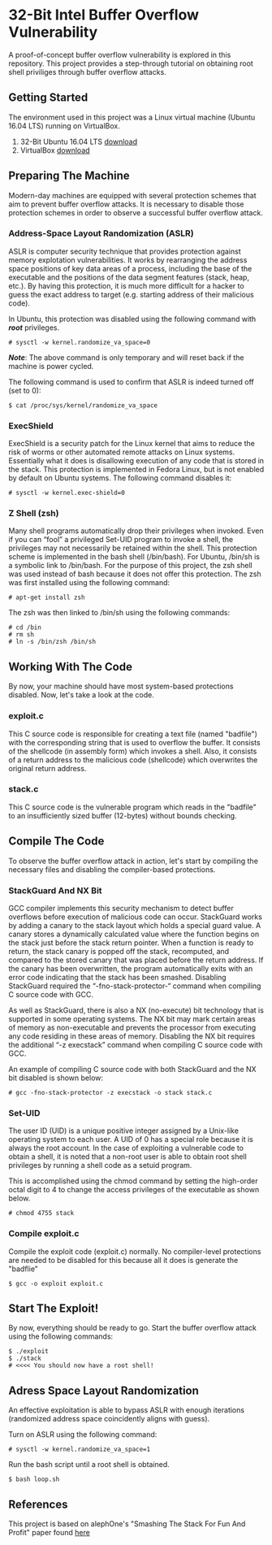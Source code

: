 # 32-Bit Intel Buffer Overflow Vulnerability

A proof-of-concept buffer overflow vulnerability is explored in this repository. This project provides a step-through tutorial on obtaining root shell priviliges through buffer overflow attacks. 

## Getting Started

The environment used in this project was a Linux virtual machine (Ubuntu 16.04 LTS) running on VirtualBox.

1. 32-Bit Ubuntu 16.04 LTS [download](https://www.ubuntu.com/download/desktop)
2. VirtualBox [download](https://www.virtualbox.org/wiki/Downloads)


## Preparing The Machine

Modern-day machines are equipped with several protection schemes that aim to prevent buffer overflow attacks. It is necessary to disable those protection schemes in order to observe a successful buffer overflow attack.

### Address-Space Layout Randomization (ASLR)

ASLR is computer security technique that provides protection against memory explotation vulnerabilities. It works by rearranging the address space positions of key data areas of a process, including the base of the executable and the positions of the data segment features (stack, heap, etc.). By having this protection, it is much more difficult for a hacker to guess the exact address to target (e.g. starting address of their  malicious code). 

In Ubuntu, this protection was disabled using the following command with ***root*** privileges. 

```
# sysctl -w kernel.randomize_va_space=0
```

***Note***: The above command is only temporary and will reset back if the machine is power cycled. 

The following command is used to confirm that ASLR is indeed turned off (set to 0):

```
$ cat /proc/sys/kernel/randomize_va_space
```

### ExecShield

ExecShield is a security patch for the Linux kernel that aims to reduce the risk of worms or other automated remote attacks on Linux systems. Essentially what it does is disallowing execution of any code that is stored in the stack. This protection is implemented in Fedora Linux, but is not enabled by default on Ubuntu systems. The following command disables it:

```
# sysctl -w kernel.exec-shield=0
```

### Z Shell (zsh)

Many shell programs automatically drop their privileges when invoked. Even if you can “fool” a privileged Set-UID program to invoke a shell, the privileges may not necessarily be retained within the shell. This protection scheme is implemented in the bash shell (/bin/bash). For Ubuntu, /bin/sh is a symbolic link to /bin/bash. For the purpose of this project, the zsh shell was used instead of bash because it does not offer this protection. The zsh was first installed using the following command:

```
# apt-get install zsh
```

The zsh was then linked to /bin/sh using the following commands:

```
# cd /bin
# rm sh
# ln -s /bin/zsh /bin/sh
```

## Working With The Code

By now, your machine should have most system-based protections disabled. Now, let's take a look at the code. 

### exploit.c

This C source code is responsible for creating a text file (named "badfile") with the corresponding string that is used to overflow the buffer. It consists of the shellcode (in assembly form) which invokes a shell. Also, it consists of a return address to the malicious code (shellcode) which overwrites the original return address.

### stack.c

This C source code is the vulnerable program which reads in the "badfile" to an insufficiently sized buffer (12-bytes) without bounds checking. 

## Compile The Code

To observe the buffer overflow attack in action, let's start by compiling the necessary files and disabling the compiler-based protections. 

### StackGuard And NX Bit
GCC compiler implements this security mechanism to detect buffer overflows before execution of malicious code can occur. StackGuard works by adding a canary to the stack layout which holds a special guard value. A canary stores a dynamically calculated value where the function begins on the stack just before the stack return pointer. When a function is ready to return, the stack canary is popped off the stack, recomputed, and compared to the stored canary that was placed before the return address. If the canary has been overwritten, the program automatically exits with an error code indicating that the stack has been smashed. Disabling StackGuard required the “-fno-stack-protector-“ command when compiling C source code with GCC.

As well as StackGuard, there is also a NX (no-execute) bit technology that is supported in some operating systems. The NX bit may mark certain areas of memory as non-executable and prevents the processor from executing any code residing in these areas of memory. Disabling the NX bit requires the additional “-z execstack” command when compiling C source code with GCC. 

An example of compiling C source code with both StackGuard and the NX bit disabled is shown below:

```
# gcc -fno-stack-protector -z execstack -o stack stack.c
```

### Set-UID 

The user ID (UID) is a unique positive integer assigned by a Unix-like operating system to each user. A UID of 0 has a special role because it is always the root account. In the case of exploiting a vulnerable code to obtain a shell, it is noted that a non-root user is able to obtain root shell privileges by running a shell code as a setuid program. 

This is accomplished using the chmod command by setting the high-order octal digit to 4 to change the access privileges of the executable as shown below. 

```
# chmod 4755 stack
```

### Compile exploit.c

Compile the exploit code (exploit.c) normally. No compiler-level protections are needed to be disabled for this because all it does is generate the "badflie"

```
$ gcc -o exploit exploit.c
```

## Start The Exploit!

By now, everything should be ready to go. Start the buffer overflow attack using the following commands:

```
$ ./exploit
$ ./stack
# <<<< You should now have a root shell!
```

## Adress Space Layout Randomization

An effective exploitation is able to bypass ASLR with enough iterations (randomized address space coincidently aligns with guess). 

Turn on ASLR using the following command:

```
# sysctl -w kernel.randomize_va_space=1
```

Run the bash script until a root shell is obtained. 

```
$ bash loop.sh
```

## References

This project is based on alephOne's "Smashing The Stack For Fun And Profit" paper found [here](http://cecs.wright.edu/people/faculty/tkprasad/courses/cs781/alephOne.html)


